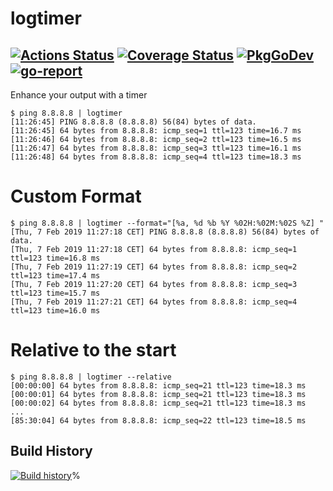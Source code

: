 # logtimer
[![Actions Status](https://github.com/Eun/logtimer/workflows/push/badge.svg)](https://github.com/Eun/logtimer/actions)
[![Coverage Status](https://coveralls.io/repos/github/Eun/logtimer/badge.svg?branch=master)](https://coveralls.io/github/Eun/logtimer?branch=master)
[![PkgGoDev](https://img.shields.io/badge/pkg.go.dev-reference-blue)](https://pkg.go.dev/github.com/Eun/logtimer)
[![go-report](https://goreportcard.com/badge/github.com/Eun/logtimer)](https://goreportcard.com/report/github.com/Eun/logtimer)
---
Enhance your output with a timer

```
$ ping 8.8.8.8 | logtimer
[11:26:45] PING 8.8.8.8 (8.8.8.8) 56(84) bytes of data.
[11:26:45] 64 bytes from 8.8.8.8: icmp_seq=1 ttl=123 time=16.7 ms
[11:26:46] 64 bytes from 8.8.8.8: icmp_seq=2 ttl=123 time=16.5 ms
[11:26:47] 64 bytes from 8.8.8.8: icmp_seq=3 ttl=123 time=16.1 ms
[11:26:48] 64 bytes from 8.8.8.8: icmp_seq=4 ttl=123 time=18.3 ms
```

# Custom Format
```
$ ping 8.8.8.8 | logtimer --format="[%a, %d %b %Y %02H:%02M:%02S %Z] "
[Thu, 7 Feb 2019 11:27:18 CET] PING 8.8.8.8 (8.8.8.8) 56(84) bytes of data.
[Thu, 7 Feb 2019 11:27:18 CET] 64 bytes from 8.8.8.8: icmp_seq=1 ttl=123 time=16.8 ms
[Thu, 7 Feb 2019 11:27:19 CET] 64 bytes from 8.8.8.8: icmp_seq=2 ttl=123 time=17.4 ms
[Thu, 7 Feb 2019 11:27:20 CET] 64 bytes from 8.8.8.8: icmp_seq=3 ttl=123 time=15.7 ms
[Thu, 7 Feb 2019 11:27:21 CET] 64 bytes from 8.8.8.8: icmp_seq=4 ttl=123 time=16.0 ms
```

# Relative to the start
```
$ ping 8.8.8.8 | logtimer --relative
[00:00:00] 64 bytes from 8.8.8.8: icmp_seq=21 ttl=123 time=18.3 ms
[00:00:01] 64 bytes from 8.8.8.8: icmp_seq=21 ttl=123 time=18.3 ms
[00:00:02] 64 bytes from 8.8.8.8: icmp_seq=21 ttl=123 time=18.3 ms
...
[85:30:04] 64 bytes from 8.8.8.8: icmp_seq=22 ttl=123 time=18.5 ms
```

## Build History
[![Build history](https://buildstats.info/github/chart/Eun/logtimer?branch=master)](https://github.com/Eun/logtimer/actions)%  